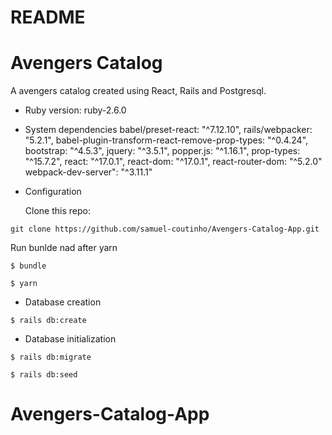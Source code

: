 # README

# Avengers Catalog

A avengers catalog created using React, Rails and Postgresql.

* Ruby version: ruby-2.6.0

* System dependencies
    babel/preset-react: "^7.12.10",
    rails/webpacker: "5.2.1",
    babel-plugin-transform-react-remove-prop-types: "^0.4.24",
    bootstrap: "^4.5.3",
    jquery: "^3.5.1",
    popper.js: "^1.16.1",
    prop-types: "^15.7.2",
    react: "^17.0.1",
    react-dom: "^17.0.1",
    react-router-dom: "^5.2.0"  
    webpack-dev-server": "^3.11.1"

* Configuration

  Clone this repo:

```
git clone https://github.com/samuel-coutinho/Avengers-Catalog-App.git
```
  Run bunlde nad after yarn
  
```
$ bundle
```

```
$ yarn
```

* Database creation
```
$ rails db:create
```

* Database initialization
```
$ rails db:migrate
```
```
$ rails db:seed
```


# Avengers-Catalog-App
